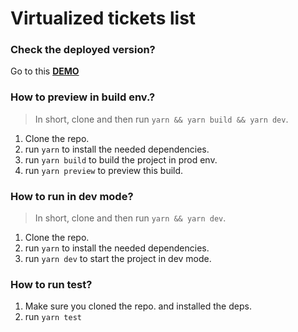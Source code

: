 # Virtualized tickets list


### Check the deployed version?

Go to this [**DEMO**](https://ahmeeedmostafa.github.io/virtualized-tickets-list/)

### How to preview in build env.?

> In short, clone and then run `yarn && yarn build && yarn dev`.

1. Clone the repo.
2. run `yarn` to install the needed dependencies.
3. run `yarn build` to build the project in prod env.
4. run `yarn preview` to preview this build.


### How to run in dev mode?

> In short, clone and then run `yarn && yarn dev`.

1. Clone the repo.
2. run `yarn` to install the needed dependencies.
3. run `yarn dev` to start the project in dev mode.


### How to run test?

1. Make sure you cloned the repo. and installed the deps.
2. run `yarn test`
